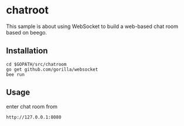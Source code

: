 # chatroot

This sample is about using WebSocket to build a web-based chat room based on beego.

## Installation

```
cd $GOPATH/src/chatroom
go get github.com/gorilla/websocket
bee run
```

## Usage

enter chat room from 

```
http://127.0.0.1:8080 
```
